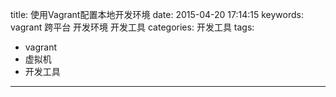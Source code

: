 title: 使用Vagrant配置本地开发环境
date: 2015-04-20 17:14:15
keywords: vagrant 跨平台 开发环境 开发工具
categories: 开发工具
tags: 
- vagrant
- 虚拟机 
- 开发工具

-----


